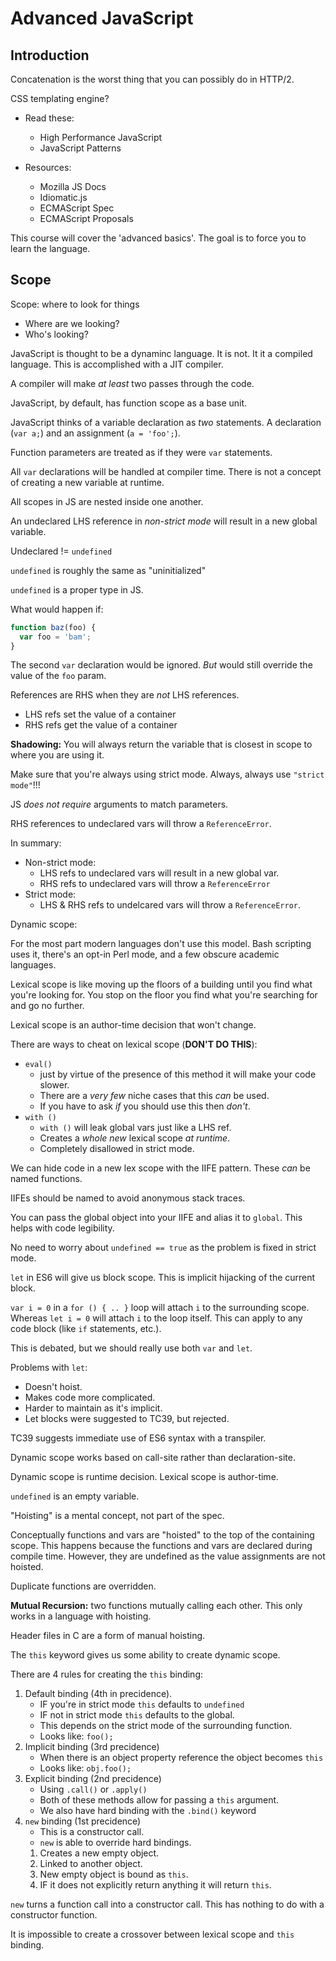 # Advanced JavaScript

## Introduction

Concatenation is the worst thing that you can possibly do in HTTP/2.

CSS templating engine?

- Read these:
  - High Performance JavaScript
  - JavaScript Patterns

- Resources:
  - Mozilla JS Docs
  - Idiomatic.js
  - ECMAScript Spec
  - ECMAScript Proposals

This course will cover the 'advanced basics'.
The goal is to force you to learn the language.

## Scope

Scope: where to look for things

- Where are we looking?
- Who's looking?

JavaScript is thought to be a dynaminc language. It is not.
It it a compiled language.  This is accomplished with a JIT compiler.

A compiler will make _at least_ two passes through the code.

JavaScript, by default, has function scope as a base unit.

JavaScript thinks of a variable declaration as _two_ statements.
A declaration (`var a;`) and an assignment (`a = 'foo';`).

Function parameters are treated as if they were `var` statements.

All `var` declarations will be handled at compiler time. There is not
a concept of creating a new variable at runtime.

All scopes in JS are nested inside one another.

An undeclared LHS reference in _non-strict mode_ will result in a new
global variable.

Undeclared != `undefined`

`undefined` is roughly the same as "uninitialized"

`undefined` is a proper type in JS.

What would happen if:

```JavaScript
function baz(foo) {
  var foo = 'bam';
}
```

The second `var` declaration would be ignored. _But_ would still override the value of the
`foo` param.

References are RHS when they are _not_ LHS references.

- LHS refs set the value of a container
- RHS refs get the value of a container

**Shadowing:** You will always return the variable that is closest in scope
to where you are using it.

Make sure that you're always using strict mode.
Always, always use `"strict mode"`!!!

JS _does not require_ arguments to match parameters.

RHS references to undeclared vars will throw a `ReferenceError`.

In summary:

- Non-strict mode:
  - LHS refs to undeclared vars will result in a new global var.
  - RHS refs to undeclared vars will throw a `ReferenceError`
- Strict mode:
  - LHS & RHS refs to undelcared vars will throw a `ReferenceError`.

Dynamic scope:

For the most part modern languages don't use this model.
Bash scripting uses it, there's an opt-in Perl mode, and a few obscure
academic languages.

Lexical scope is like moving up the floors of a building until you find
what you're looking for. You stop on the floor you find what you're searching
for and go no further.

Lexical scope is an author-time decision that won't change.

There are ways to cheat on lexical scope (**DON'T DO THIS**):

- `eval()`
  - just by virtue of the presence of this method it will make your code slower.
  - There are a _very few_ niche cases that this _can_ be used.
  - If you have to ask _if_ you should use this then _don't_.
- `with ()`
  - `with ()` will leak global vars just like a LHS ref.
  - Creates a _whole new_ lexical scope _at runtime_.
  - Completely disallowed in strict mode.

We can hide code in a new lex scope with the IIFE pattern.
These _can_ be named functions.

IIFEs should be named to avoid anonymous stack traces.

You can pass the global object into your IIFE and alias it to `global`.
This helps with code legibility.

No need to worry about `undefined == true` as the problem is fixed in
strict mode.

`let` in ES6 will give us block scope. This is implicit hijacking of the
current block.

`var i = 0` in a `for () { .. }` loop will attach `i` to the surrounding scope.
Whereas `let i = 0` will attach `i` to the loop itself.
This can apply to any code block (like `if` statements, etc.).

This is debated, but we should really use both `var` and `let`.

Problems with `let`:

- Doesn't hoist.
- Makes code more complicated.
- Harder to maintain as it's implicit.
- Let blocks were suggested to TC39, but rejected.

TC39 suggests immediate use of ES6 syntax with a transpiler.

Dynamic scope works based on call-site rather than declaration-site.

Dynamic scope is runtime decision. Lexical scope is author-time.

`undefined` is an empty variable.

"Hoisting" is a mental concept, not part of the spec.

Conceptually functions and vars are "hoisted" to the top of the containing
scope. This happens because the functions and vars are declared during
compile time. However, they are undefined as the value assignments are not
hoisted.

Duplicate functions are overridden.

**Mutual Recursion:** two functions mutually calling each other.
This only works in a language with hoisting.

Header files in C are a form of manual hoisting.

The `this` keyword gives us some ability to create dynamic scope.

There are 4 rules for creating the `this` binding:

1. Default binding (4th in precidence).
    - IF you're in strict mode `this` defaults to `undefined`
    - IF not in strict mode `this` defaults to the global.
    - This depends on the strict mode of the surrounding function.
    - Looks like: `foo();`
2. Implicit binding (3rd precidence)
    - When there is an object property reference the object becomes `this`
    - Looks like: `obj.foo();`
3. Explicit binding (2nd precidence)
    - Using `.call()` or `.apply()`
    - Both of these methods allow for passing a `this` argument.
    - We also have hard binding with the `.bind()` keyword
4. `new` binding (1st precidence)
    - This is a constructor call.
    - `new` is able to override hard bindings.
    1. Creates a new empty object.
    2. Linked to another object.
    3. New empty object is bound as `this`.
    4. IF it does not explicitly return anything it will return `this`.

`new` turns a function call into a constructor call. This has nothing to do
with a constructor function.

It is impossible to create a crossover between lexical scope and `this` binding.
